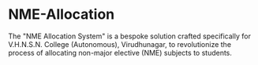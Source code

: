 # NME-Allocation
The "NME Allocation System" is a bespoke solution crafted specifically for V.H.N.S.N. College (Autonomous), Virudhunagar, to revolutionize the process of allocating non-major elective (NME) subjects to students. 
